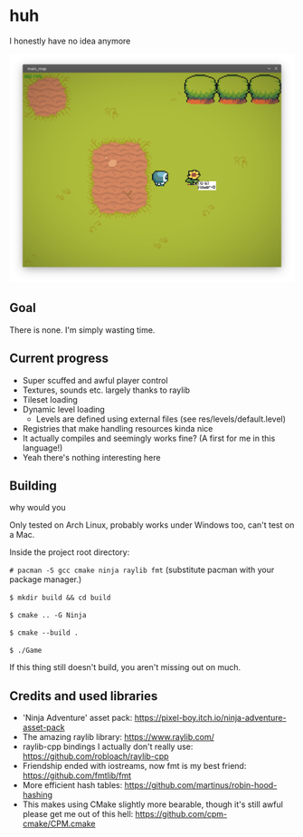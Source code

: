 # huh

I honestly have no idea anymore

![preview](preview.png)

## Goal

There is none. I'm simply wasting time.

## Current progress

- Super scuffed and awful player control
- Textures, sounds etc. largely thanks to raylib
- Tileset loading
- Dynamic level loading
  - Levels are defined using external files (see res/levels/default.level)
- Registries that make handling resources kinda nice
- It actually compiles and seemingly works fine? (A first for me in this language!)
- Yeah there's nothing interesting here

## Building

why would you

Only tested on Arch Linux, probably works under Windows too, can't test on a Mac.

Inside the project root directory:

`# pacman -S gcc cmake ninja raylib fmt` (substitute pacman with your package manager.)

`$ mkdir build && cd build`

`$ cmake .. -G Ninja`

`$ cmake --build .`

`$ ./Game`

If this thing still doesn't build, you aren't missing out on much.

## Credits and used libraries

- 'Ninja Adventure' asset pack: https://pixel-boy.itch.io/ninja-adventure-asset-pack
- The amazing raylib library: https://www.raylib.com/
- raylib-cpp bindings I actually don't really use: https://github.com/robloach/raylib-cpp
- Friendship ended with iostreams, now fmt is my best friend: https://github.com/fmtlib/fmt
- More efficient hash tables: https://github.com/martinus/robin-hood-hashing
- This makes using CMake slightly more bearable, though it's still awful please get me out of this hell: https://github.com/cpm-cmake/CPM.cmake
